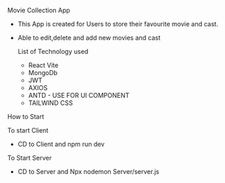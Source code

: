 Movie Collection App 
- This App is created for Users to store their favourite movie and cast.
- Able to edit,delete and add new movies and cast

  List of Technology used
  - React Vite
  - MongoDb
  - JWT
  - AXIOS
  - ANTD - USE FOR UI COMPONENT 
  - TAILWIND CSS
 
How to Start

To start Client
 - CD to Client and npm run dev

To Start Server
- CD to Server and Npx nodemon Server/server.js


  
